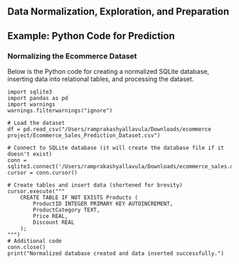 ## Data Normalization, Exploration, and Preparation


## Example: Python Code for Prediction

### Normalizing the Ecommerce Dataset


Below is the Python code for creating a normalized SQLite database, inserting data into relational tables, and processing the dataset.

```{code-cell} python
import sqlite3
import pandas as pd
import warnings
warnings.filterwarnings("ignore")

# Load the dataset
df = pd.read_csv("/Users/ramprakashyallavula/Downloads/ecommerce project/Ecommerce_Sales_Prediction_Dataset.csv")

# Connect to SQLite database (it will create the database file if it doesn't exist)
conn = sqlite3.connect('/Users/ramprakashyallavula/Downloads/ecommerce_sales.db')
cursor = conn.cursor()

# Create tables and insert data (shortened for brevity)
cursor.execute("""
    CREATE TABLE IF NOT EXISTS Products (
        ProductID INTEGER PRIMARY KEY AUTOINCREMENT,
        ProductCategory TEXT,
        Price REAL,
        Discount REAL
    );
""")
# Additional code
conn.close()
print("Normalized database created and data inserted successfully.")